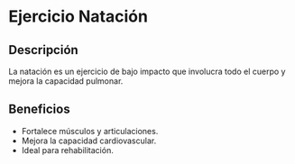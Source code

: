 # Ejercicio Natación

## Descripción
La natación es un ejercicio de bajo impacto que involucra todo el cuerpo y mejora la capacidad pulmonar.

## Beneficios
- Fortalece músculos y articulaciones.
- Mejora la capacidad cardiovascular.
- Ideal para rehabilitación.